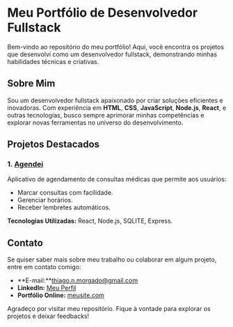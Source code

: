 # Meu Portfólio de Desenvolvedor Fullstack

Bem-vindo ao repositório do meu portfólio! Aqui, você encontra os projetos que desenvolvi como um desenvolvedor fullstack, demonstrando minhas habilidades técnicas e criativas.

## Sobre Mim

Sou um desenvolvedor fullstack apaixonado por criar soluções eficientes e inovadoras. Com experiência em **HTML**, **CSS**, **JavaScript**, **Node.js**, **React**, e outras tecnologias, busco sempre aprimorar minhas competências e explorar novas ferramentas no universo do desenvolvimento.

## Projetos Destacados

### 1. [Agendei](https://github.com/usuario/agendei)

Aplicativo de agendamento de consultas médicas que permite aos usuários:

- Marcar consultas com facilidade.
- Gerenciar horários.
- Receber lembretes automáticos.

**Tecnologias Utilizadas:** React, Node.js, SQLITE, Express.

## Contato

Se quiser saber mais sobre meu trabalho ou colaborar em algum projeto, entre em contato comigo:

- **E-mail:**thiago.n.morgado@gmail.com
- **LinkedIn:** [Meu Perfil](https://linkedin.com/inthiago-morgado-75814424b/)
- **Portfólio Online:** [meusite.com](https://thiagomorgadodev.dev)

Agradeço por visitar meu repositório. Fique à vontade para explorar os projetos e deixar feedbacks!
